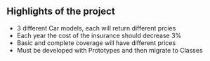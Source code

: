 ## Highlights of the project
- 3 different Car models, each will return different prcies
- Each year the cost of the insurance should decrease 3%
- Basic and complete coverage will have different prices
- Must be developed with Prototypes and then migrate to Classes